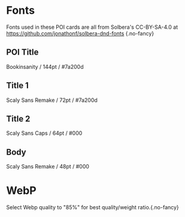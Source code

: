 # Fonts
Fonts used in these POI cards are all from Solbera's CC-BY-SA-4.0 at https://github.com/jonathonf/solbera-dnd-fonts {.no-fancy}

## POI Title
Bookinsanity / 144pt / #7a200d

## Title 1
Scaly Sans Remake / 72pt / #7a200d

## Title 2
Scaly Sans Caps / 64pt / #000

## Body
Scaly Sans Remake / 48pt / #000

# WebP
Select Webp quality to "85%" for best quality/weight ratio.{.no-fancy}
